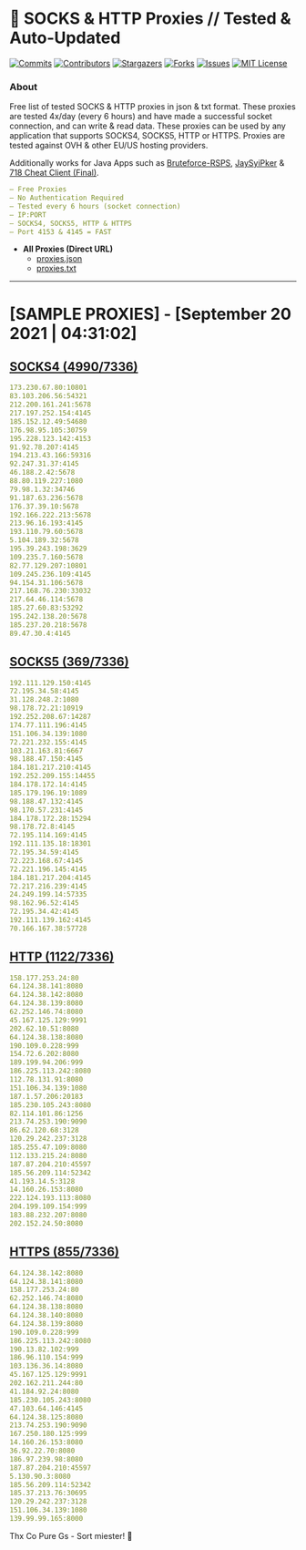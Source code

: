<!-- MARKDOWN LINKS & IMAGES -->
<!-- https://www.markdownguide.org/basic-syntax/#reference-style-links -->
[contributors-shield]: https://img.shields.io/github/contributors/KaiBurton/free-proxies-autoupdated?style=for-the-badge
[contributors-url]: https://github.com/KaiBurton/free-proxies-autoupdated/graphs/contributors
[forks-shield]: https://img.shields.io/github/forks/KaiBurton/free-proxies-autoupdated?style=for-the-badge
[forks-url]: https://github.com/KaiBurton/free-proxies-autoupdated/network/members
[stars-shield]: https://img.shields.io/github/stars/KaiBurton/free-proxies-autoupdated?style=for-the-badge
[stars-url]: https://github.com/KaiBurton/free-proxies-autoupdated/stargazers
[issues-shield]: https://img.shields.io/github/issues/KaiBurton/free-proxies-autoupdated?style=for-the-badge
[issues-url]: https://github.com/KaiBurton/free-proxies-autoupdated/issues
[license-shield]: https://img.shields.io/github/license/KaiBurton/free-proxies-autoupdated?style=for-the-badge
[license-url]: https://github.com/KaiBurton/free-proxies-autoupdated/blob/main/LICENSE
[commit-shield]: https://img.shields.io/github/last-commit/KaiBurton/free-proxies-autoupdated?style=for-the-badge
[commit-url]: https://github.com/KaiBurton/free-proxies-autoupdated/commits/main

# 🎁 SOCKS & HTTP Proxies // Tested & Auto-Updated

[![Commits][commit-shield]][commit-url]
[![Contributors][contributors-shield]][contributors-url]
[![Stargazers][stars-shield]][stars-url]
[![Forks][forks-shield]][forks-url]
[![Issues][issues-shield]][issues-url]
[![MIT License][license-shield]][license-url]

### About
Free list of tested SOCKS & HTTP proxies in json & txt format. These proxies are tested 4x/day (every 6 hours) and have made a successful socket connection, and can write & read data. These proxies can be used by any application that supports SOCKS4, SOCKS5, HTTP or HTTPS. Proxies are tested against OVH & other EU/US hosting providers.

Additionally works for Java Apps such as [Bruteforce-RSPS](https://github.com/KaiBurton/Bruteforce-RSPS), [JaySyiPker](https://github.com/JayArrowz/JaySyiPker) & [718 Cheat Client (Final)](https://github.com/KaiBurton/718-Cheat-Client-Final). 

```yaml
— Free Proxies
— No Authentication Required
— Tested every 6 hours (socket connection)
— IP:PORT
— SOCKS4, SOCKS5, HTTP & HTTPS
— Port 4153 & 4145 = FAST
```

- **All Proxies (Direct URL)**
  - [proxies.json](https://raw.githubusercontent.com/KaiBurton/free-proxies-autoupdated/main/proxies.json)
  - [proxies.txt](https://raw.githubusercontent.com/KaiBurton/free-proxies-autoupdated/main/proxies.txt)

---

# [SAMPLE PROXIES] - [September 20 2021 | 04:31:02]

## [SOCKS4 (4990/7336)](https://raw.githubusercontent.com/KaiBurton/free-proxies-autoupdated/main/proxies-socks4.txt)
```yaml
173.230.67.80:10801
83.103.206.56:54321
212.200.161.241:5678
217.197.252.154:4145
185.152.12.49:54680
176.98.95.105:30759
195.228.123.142:4153
91.92.78.207:4145
194.213.43.166:59316
92.247.31.37:4145
46.188.2.42:5678
88.80.119.227:1080
79.98.1.32:34746
91.187.63.236:5678
176.37.39.10:5678
192.166.222.213:5678
213.96.16.193:4145
193.110.79.60:5678
5.104.189.32:5678
195.39.243.198:3629
109.235.7.160:5678
82.77.129.207:10801
109.245.236.109:4145
94.154.31.106:5678
217.168.76.230:33032
217.64.46.114:5678
185.27.60.83:53292
195.242.138.20:5678
185.237.20.218:5678
89.47.30.4:4145
```

## [SOCKS5 (369/7336)](https://raw.githubusercontent.com/KaiBurton/free-proxies-autoupdated/main/proxies-socks5.txt)
```yaml
192.111.129.150:4145
72.195.34.58:4145
31.128.248.2:1080
98.178.72.21:10919
192.252.208.67:14287
174.77.111.196:4145
151.106.34.139:1080
72.221.232.155:4145
103.21.163.81:6667
98.188.47.150:4145
184.181.217.210:4145
192.252.209.155:14455
184.178.172.14:4145
185.179.196.19:1089
98.188.47.132:4145
98.170.57.231:4145
184.178.172.28:15294
98.178.72.8:4145
72.195.114.169:4145
192.111.135.18:18301
72.195.34.59:4145
72.223.168.67:4145
72.221.196.145:4145
184.181.217.204:4145
72.217.216.239:4145
24.249.199.14:57335
98.162.96.52:4145
72.195.34.42:4145
192.111.139.162:4145
70.166.167.38:57728
```

## [HTTP (1122/7336)](https://raw.githubusercontent.com/KaiBurton/free-proxies-autoupdated/main/proxies-http.txt)
```yaml
158.177.253.24:80
64.124.38.141:8080
64.124.38.142:8080
64.124.38.139:8080
62.252.146.74:8080
45.167.125.129:9991
202.62.10.51:8080
64.124.38.138:8080
190.109.0.228:999
154.72.6.202:8080
189.199.94.206:999
186.225.113.242:8080
112.78.131.91:8080
151.106.34.139:1080
187.1.57.206:20183
185.230.105.243:8080
82.114.101.86:1256
213.74.253.190:9090
86.62.120.68:3128
120.29.242.237:3128
185.255.47.109:8080
112.133.215.24:8080
187.87.204.210:45597
185.56.209.114:52342
41.193.14.5:3128
14.160.26.153:8080
222.124.193.113:8080
204.199.109.154:999
183.88.232.207:8080
202.152.24.50:8080
```

## [HTTPS (855/7336)](https://raw.githubusercontent.com/KaiBurton/free-proxies-autoupdated/main/proxies-https.txt)
```yaml
64.124.38.142:8080
64.124.38.141:8080
158.177.253.24:80
62.252.146.74:8080
64.124.38.138:8080
64.124.38.140:8080
64.124.38.139:8080
190.109.0.228:999
186.225.113.242:8080
190.13.82.102:999
186.96.110.154:999
103.136.36.14:8080
45.167.125.129:9991
202.162.211.244:80
41.184.92.24:8080
185.230.105.243:8080
47.103.64.146:4145
64.124.38.125:8080
213.74.253.190:9090
167.250.180.125:999
14.160.26.153:8080
36.92.22.70:8080
186.97.239.98:8080
187.87.204.210:45597
5.130.90.3:8080
185.56.209.114:52342
185.37.213.76:30695
120.29.242.237:3128
151.106.34.139:1080
139.99.99.165:8000
```



Thx Co Pure Gs - Sort miester! 💟